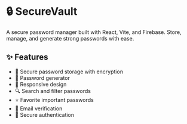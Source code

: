 # 🔒 SecureVault

A secure password manager built with React, Vite, and Firebase. Store, manage, and generate strong passwords with ease.

## ✨ Features

- 🔐 Secure password storage with encryption
- 🔄 Password generator
- 📱 Responsive design
- 🔍 Search and filter passwords
- ⭐ Favorite important passwords
- 📧 Email verification
- 🔑 Secure authentication

